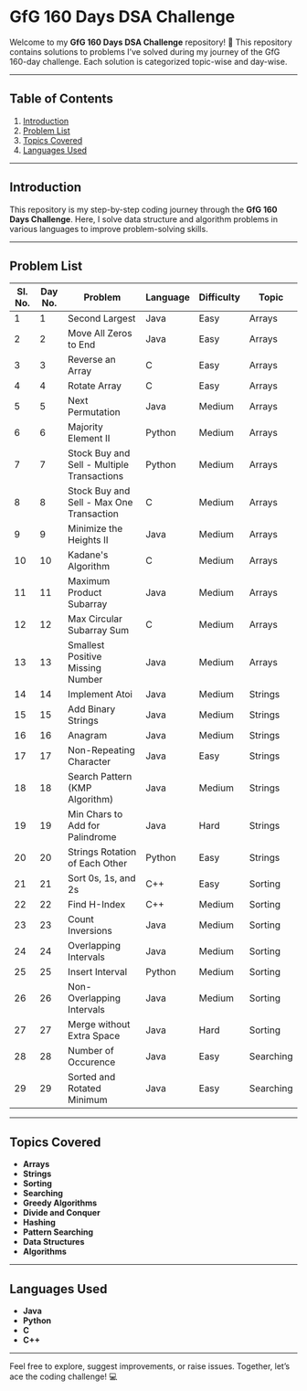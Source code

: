 
# GfG 160 Days DSA Challenge

Welcome to my **GfG 160 Days DSA Challenge** repository! 🚀 This repository contains solutions to problems I’ve solved during my journey of the GfG 160-day challenge. Each solution is categorized topic-wise and day-wise.

---

## Table of Contents

1. [Introduction](#introduction)
2. [Problem List](#problem-list)
3. [Topics Covered](#topics-covered)
4. [Languages Used](#languages-used)

---

## Introduction

This repository is my step-by-step coding journey through the **GfG 160 Days Challenge**. Here, I solve data structure and algorithm problems in various languages to improve problem-solving skills.

---

## Problem List

| Sl. No. | Day No. | Problem                                   | Language  | Difficulty | Topic          |
|---------|---------|-------------------------------------------|-----------|------------|----------------|
| 1       | 1       | Second Largest                            | Java      | Easy       | Arrays         |
| 2       | 2       | Move All Zeros to End                     | Java      | Easy       | Arrays         |
| 3       | 3       | Reverse an Array                          | C         | Easy       | Arrays         |
| 4       | 4       | Rotate Array                              | C         | Easy       | Arrays         |
| 5       | 5       | Next Permutation                          | Java      | Medium     | Arrays         |
| 6       | 6       | Majority Element II                       | Python    | Medium     | Arrays         |
| 7       | 7       | Stock Buy and Sell - Multiple Transactions| Python    | Medium     | Arrays         |
| 8       | 8       | Stock Buy and Sell - Max One Transaction  | C         | Medium     | Arrays         |
| 9       | 9       | Minimize the Heights II                   | Java      | Medium     | Arrays         |
| 10      | 10      | Kadane's Algorithm                        | C         | Medium     | Arrays         |
| 11      | 11      | Maximum Product Subarray                  | Java      | Medium     | Arrays         |
| 12      | 12      | Max Circular Subarray Sum                 | C         | Medium     | Arrays         |
| 13      | 13      | Smallest Positive Missing Number          | Java      | Medium     | Arrays         |
| 14      | 14      | Implement Atoi                            | Java      | Medium     | Strings        |
| 15      | 15      | Add Binary Strings                        | Java      | Medium     | Strings        |
| 16      | 16      | Anagram                                   | Java      | Medium     | Strings        |
| 17      | 17      | Non-Repeating Character                   | Java      | Easy       | Strings        |
| 18      | 18      | Search Pattern (KMP Algorithm)            | Java      | Medium     | Strings        |
| 19      | 19      | Min Chars to Add for Palindrome           | Java      | Hard       | Strings        |
| 20      | 20      | Strings Rotation of Each Other            | Python    | Easy       | Strings        |
| 21      | 21      | Sort 0s, 1s, and 2s                       | C++       | Easy       | Sorting        |
| 22      | 22      | Find H-Index                              | C++       | Medium     | Sorting        |
| 23      | 23      | Count Inversions                          | Java      | Medium     | Sorting        |
| 24      | 24      | Overlapping Intervals                     | Java      | Medium     | Sorting        |
| 25      | 25      | Insert Interval                           | Python    | Medium     | Sorting        |
| 26      | 26      | Non-Overlapping Intervals                 | Java      | Medium     | Sorting        |
| 27      | 27      | Merge without Extra Space                 | Java      | Hard       | Sorting        |
| 28      | 28      | Number of Occurence                       | Java      | Easy       | Searching      |
| 29      | 29      | Sorted and Rotated Minimum                 | Java      | Easy       | Searching      |

---

## Topics Covered

- **Arrays**
- **Strings**
- **Sorting**
- **Searching**
- **Greedy Algorithms**
- **Divide and Conquer**
- **Hashing**
- **Pattern Searching**
- **Data Structures**
- **Algorithms**

---

## Languages Used

- **Java**
- **Python**
- **C**
- **C++**

---

Feel free to explore, suggest improvements, or raise issues. Together, let’s ace the coding challenge! 💻
